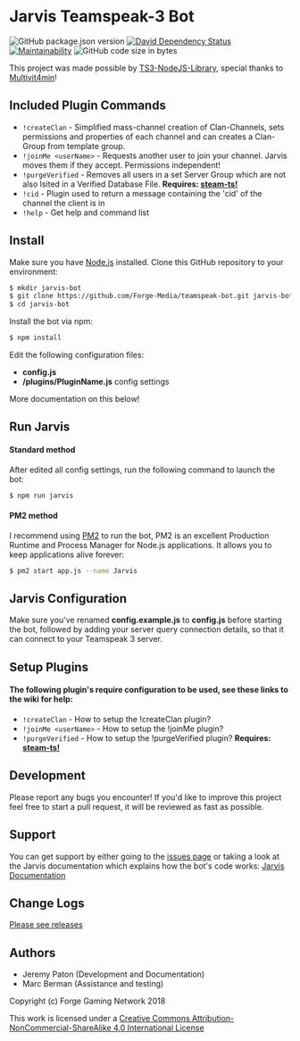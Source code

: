 # Jarvis Teamspeak-3 Bot

![GitHub package.json version](https://img.shields.io/github/package-json/v/forge-media/teamspeak-bot.svg)
[![David Dependency Status](https://david-dm.org/Forge-Media/teamspeak-bot.svg)](https://david-dm.org/Forge-Media/teamspeak-bot)
[![Maintainability](https://api.codeclimate.com/v1/badges/0957f4a29edc878ec073/maintainability)](https://codeclimate.com/github/Forge-Media/teamspeak-bot/maintainability)
![GitHub code size in bytes](https://img.shields.io/github/languages/code-size/forge-media/teamspeak-bot.svg)

This project was made possible by [TS3-NodeJS-Library](https://github.com/Multivit4min/TS3-NodeJS-Library), special thanks to [Multivit4min](https://github.com/Multivit4min/)!

## Included Plugin Commands

- `!createClan` - Simplified mass-channel creation of Clan-Channels, sets permissions and properties of each channel and can creates a Clan-Group from template group.
- `!joinMe <userName>` - Requests another user to join your channel. Jarvis moves them if they accept. Permissions independent!
- `!purgeVerified` - Removes all users in a set Server Group which are not also lsited in a Verified Database File. **Requires: [steam-ts!](https://github.com/Forge-Media/steam-ts)**
- `!cid` - Plugin used to return a message containing the 'cid' of the channel the client is in
- `!help` - Get help and command list

## Install

Make sure you have [Node.js](https://nodejs.org/en/) installed. Clone this GitHub repository to your environment:

```sh
$ mkdir jarvis-bot
$ git clone https://github.com/Forge-Media/teamspeak-bot.git jarvis-bot
$ cd jarvis-bot
```

Install the bot via npm:

```sh
$ npm install
```

Edit the following configuration files:

- **config.js**
- **/plugins/PluginName.js** config settings

More documentation on this below!

## Run Jarvis

#### Standard method

After edited all config settings, run the following command to launch the bot:

```sh
$ npm run jarvis
```

#### PM2 method

I recommend using [PM2](https://github.com/Unitech/pm2) to run the bot, PM2 is an excellent Production Runtime and Process Manager for Node.js applications. It allows you to keep applications alive forever:

```sh
$ pm2 start app.js --name Jarvis
```

## Jarvis Configuration

Make sure you've renamed **config.example.js** to **config.js** before starting the bot, followed by adding your server query connection details, so that it can connect to your Teamspeak 3 server.

## Setup Plugins

#### The following plugin's require configuration to be used, see these links to the wiki for help:

- `!createClan` - How to setup the !createClan plugin?
- `!joinMe <userName>` - How to setup the !joinMe plugin?
- `!purgeVerified` - How to setup the !purgeVerified plugin? **Requires: [steam-ts!](https://github.com/Forge-Media/steam-ts)**


## Development

Please report any bugs you encounter!
If you'd like to improve this project feel free to start a pull request, it will be reviewed as fast as possible.

## Support

You can get support by either going to the [issues page](https://github.com/Forge-Media/teamspeak-bot/issues) or taking a look at the Jarvis documentation which explains how the bot's code works: [Jarvis Documentation](https://forge-media.github.io/teamspeak-bot/)

## Change Logs

[Please see releases](https://github.com/Forge-Media/teamspeak-bot/releases)

## Authors

- Jeremy Paton (Development and Documentation)
- Marc Berman (Assistance and testing)

Copyright (c) Forge Gaming Network 2018

This work is licensed under a [Creative Commons Attribution-NonCommercial-ShareAlike 4.0 International License](https://creativecommons.org/licenses/by-nc-sa/4.0/)
